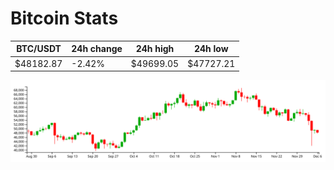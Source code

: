 # Bitcoin Stats

BTC/USDT|24h change|24h high|24h low|
|---|---|---|---|
|$48182.87|-2.42%|$49699.05|$47727.21|

<img src="./chart.svg">
